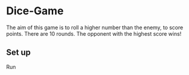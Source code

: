 # Dice-Game
The aim of this game is to roll a higher number than the enemy, to score points. There are 10 rounds. The opponent with the highest score wins!

## Set up
Run
